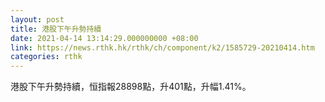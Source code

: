 ```yaml
---
layout: post
title: 港股下午升勢持續
date: 2021-04-14 13:14:29.000000000 +08:00
link: https://news.rthk.hk/rthk/ch/component/k2/1585729-20210414.htm
categories: rthk
---
```


港股下午升勢持續，恒指報28898點，升401點，升幅1.41%。

